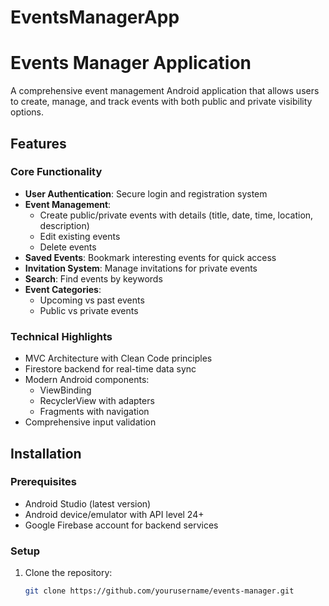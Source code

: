 # EventsManagerApp

# Events Manager Application

A comprehensive event management Android application that allows users to create, manage, and track events with both public and private visibility options.

## Features

### Core Functionality
- **User Authentication**: Secure login and registration system
- **Event Management**:
  - Create public/private events with details (title, date, time, location, description)
  - Edit existing events
  - Delete events
- **Saved Events**: Bookmark interesting events for quick access
- **Invitation System**: Manage invitations for private events
- **Search**: Find events by keywords
- **Event Categories**: 
  - Upcoming vs past events
  - Public vs private events

### Technical Highlights
- MVC Architecture with Clean Code principles
- Firestore backend for real-time data sync
- Modern Android components:
  - ViewBinding
  - RecyclerView with adapters
  - Fragments with navigation
- Comprehensive input validation

## Installation

### Prerequisites
- Android Studio (latest version)
- Android device/emulator with API level 24+
- Google Firebase account for backend services

### Setup
1. Clone the repository:
   ```bash
   git clone https://github.com/yourusername/events-manager.git